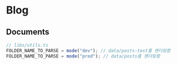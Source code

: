 # Blog

## Documents

```js
// libs/utils.ts
FOLDER_NAME_TO_PARSE = mode("dev"); // data/posts-test를 렌더링함
FOLDER_NAME_TO_PARSE = mode("prod"); // data/posts를 렌더링함
```
